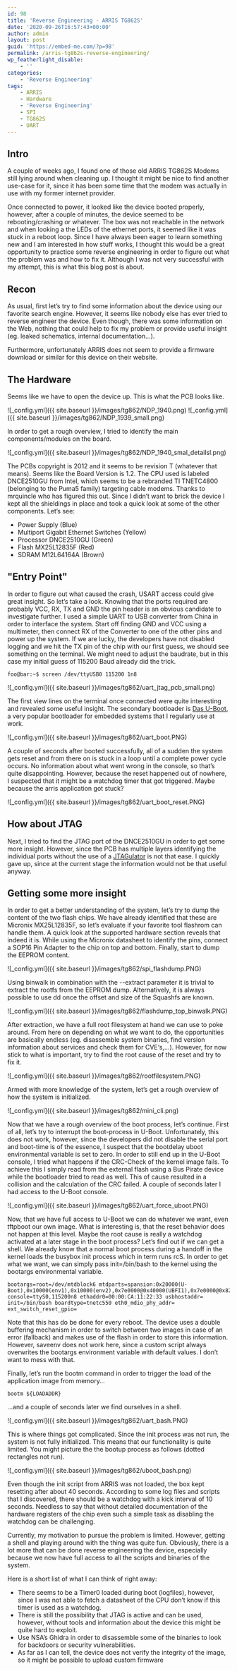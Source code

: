 ```yaml
---
id: 98
title: 'Reverse Engineering - ARRIS TG862S'
date: '2020-09-26T16:57:43+00:00'
author: admin
layout: post
guid: 'https://embed-me.com/?p=98'
permalink: /arris-tg862s-reverse-engineering/
wp_featherlight_disable:
    - ''
categories:
    - 'Reverse Engineering'
tags:
    - ARRIS
    - Hardware
    - 'Reverse Engineering'
    - SPI
    - TG862S
    - UART
---
```


## Intro

A couple of weeks ago, I found one of those old ARRIS TG862S Modems still lying around when cleaning up. I thought it might be nice to find another use-case for it, since it has been some time that the modem was actually in use with my former internet provider.

Once connected to power, it looked like the device booted properly, however, after a couple of minutes, the device seemed to be rebooting/crashing or whatever. The box was not reachable in the network and when looking a the LEDs of the ethernet ports, it seemed like it was stuck in a reboot loop. Since I have always been eager to learn something new and I am interested in how stuff works, I thought this would be a great opportunity to practice some reverse engineering in order to figure out what the problem was and how to fix it. Although I was not very successful with my attempt, this is what this blog post is about.

## Recon

As usual, first let’s try to find some information about the device using our favorite search engine. However, it seems like nobody else has ever tried to reverse engineer the device. Even though, there was some information on the Web, nothing that could help to fix my problem or provide useful insight (eg. leaked schematics, internal documentation…).

Furthermore, unfortunately ARRIS does not seem to provide a firmware download or similar for this device on their website.

## The Hardware

Seems like we have to open the device up. This is what the PCB looks like.

![_config.yml]({{ site.baseurl }}/images/tg862/NDP_1940.png)
![_config.yml]({{ site.baseurl }}/images/tg862/NDP_1939_small.png)

In order to get a rough overview, I tried to identify the main components/modules on the board.

![_config.yml]({{ site.baseurl }}/images/tg862/NDP_1940_smal_detailsl.png)

The PCBs copyright is 2012 and it seems to be revision T (whatever that means). Seems like the Board Version is 1.2. The CPU used is labeled DNCE2510GU from Intel, which seems to be a rebranded TI TNETC4800 (belonging to the Puma5 family) targeting cable modems. Thanks to mrquincle who has figured this out. Since I didn’t want to brick the device I kept all the shieldings in place and took a quick look at some of the other components. Let’s see:

- Power Supply (Blue)
- Multiport Gigabit Ethernet Switches (Yellow)
- Processor DNCE2510GU (Green)
- Flash MX25L12835F (Red)
- SDRAM M12L64164A (Brown)

## "Entry Point"

In order to figure out what caused the crash, USART access could give great insight. So let’s take a look. Knowing that the ports required are probably VCC, RX, TX and GND the pin header is an obvious candidate to investigate further. I used a simple UART to USB converter from China in order to interface the system. Start off finding GND and VCC using a multimeter, then connect RX of the Converter to one of the other pins and power up the system. If we are lucky, the developers have not disabled logging and we hit the TX pin of the chip with our first guess, we should see something on the terminal. We might need to adjust the baudrate, but in this case my initial guess of 115200 Baud already did the trick.


```console
foo@bar:~$ screen /dev/ttyUSB0 115200 1n8
```

![_config.yml]({{ site.baseurl }}/images/tg862/uart_jtag_pcb_small.png)

The first view lines on the terminal once connected were quite interesting and revealed some useful insight. The secondary bootloader is [Das U-Boot](https://u-boot.readthedocs.io/en/latest/), a very popular bootloader for embedded systems that I regularly use at work.

![_config.yml]({{ site.baseurl }}/images/tg862/uart_boot.PNG)

A couple of seconds after booted successfully, all of a sudden the system gets reset and from there on is stuck in a loop until a complete power cycle occurs. No information about what went wrong in the console, so that’s quite disappointing. However, because the reset happened out of nowhere, I suspected that it might be a watchdog timer that got triggered. Maybe because the arris application got stuck?

![_config.yml]({{ site.baseurl }}/images/tg862/uart_boot_reset.PNG)


## How about JTAG

Next, I tried to find the JTAG port of the DNCE2510GU in order to get some more insight. However, since the PCB has multiple layers identifying the individual ports without the use of a [JTAGulator](http://www.grandideastudio.com/jtagulator/) is not that ease. I quickly gave up, since at the current stage the information would not be that useful anyway.

## Getting some more insight

In order to get a better understanding of the system, let’s try to dump the content of the two flash chips. We have already identified that these are Micronix MX25L12835F, so let’s evaluate if your favorite tool flashrom can handle them. A quick look at the supported hardware section reveals that indeed it is. While using the Micronix datasheet to identify the pins, connect a SOP16 Pin Adapter to the chip on top and bottom. Finally, start to dump the EEPROM content.

![_config.yml]({{ site.baseurl }}/images/tg862/spi_flashdump.PNG)

Using binwalk in combination with the --extract parameter it is trivial to extract the rootfs from the EEPROM dump. Alternatively, it is always possible to use dd once the offset and size of the Squashfs are known.

![_config.yml]({{ site.baseurl }}/images/tg862/flashdump_top_binwalk.PNG)

After extraction, we have a full root filesystem at hand we can use to poke around. From here on depending on what we want to do, the opportunities are basically endless (eg. disassemble system binaries, find version information about services and check them for CVE‘s,…). However, for now stick to what is important, try to find the root cause of the reset and try to fix it.

![_config.yml]({{ site.baseurl }}/images/tg862/rootfilesystem.PNG)

Armed with more knowledge of the system, let’s get a rough overview of how the system is initialized.

![_config.yml]({{ site.baseurl }}/images/tg862/mini_cli.png)

Now that we have a rough overview of the boot process, let’s continue. First of all, let’s try to interrupt the boot-process in U-Boot. Unfortunately, this does not work, however, since the developers did not disable the serial port and boot-time is of the essence, I suspect that the bootdelay uboot environmental variable is set to zero. In order to still end up in the U-Boot console, I tried what happens if the CRC-Check of the kernel image fails. To achieve this I simply read from the external flash using a Bus Pirate device while the bootloader tried to read as well. This of cause resulted in a collision and the calculation of the CRC failed. A couple of seconds later I had access to the U-Boot console.

![_config.yml]({{ site.baseurl }}/images/tg862/uart_force_uboot.PNG)


Now, that we have full access to U-Boot we can do whatever we want, even tftpboot our own image. What is interesting is, that the reset behavior does not happen at this level. Maybe the root cause is really a watchdog activated at a later stage in the boot process? Let’s find out if we can get a shell. We already know that a normal boot process during a handoff in the kernel loads the busybox init process which in term runs rcS. In order to get what we want, we can simply pass init=/bin/bash to the kernel using the bootargs environmental variable.

```console
bootargs=root=/dev/mtdblock6 mtdparts=spansion:0x20000(U-Boot),0x10000(env1),0x10000(env2),0x7e0000@0x40000(UBFI1),0x7e0000@0x820000(UBFI2),0x1386c4@0x82193c(Kernel)ro,0x5ff000(RootFileSystem)ro;spansion1:0x60000@0xfa0000(nvram),0x7d0000@0(ARRS1),0x7cffc0@0x40(FS1),0x7d0000@0x7d0000(ARRS2),0x7cffc0@0x7d0040(FS2) console=ttyS0,115200n8 ethaddr0=00:00:CA:11:22:33 usbhostaddr= init=/bin/bash boardtype=tnetc550 eth0_mdio_phy_addr= ext_switch_reset_gpio=
```

Note that this has do be done for every reboot. The device uses a double buffering mechanism in order to switch between two images in case of an error (fallback) and makes use of the flash in order to store this information. However, saveenv does not work here, since a custom script always overwrites the bootargs environment variable with default values. I don’t want to mess with that.

Finally, let’s run the bootm command in order to trigger the load of the application image from memory…


```console
bootm ${LOADADDR}
```

…and a couple of seconds later we find ourselves in a shell.

![_config.yml]({{ site.baseurl }}/images/tg862/uart_bash.PNG)

This is where things got complicated. Since the init process was not run, the system is not fully initialized. This means that our functionality is quite limited. You might picture the the bootup process as follows (dotted rectangles not run).


![_config.yml]({{ site.baseurl }}/images/tg862/uboot_bash.png)


Even though the init script from ARRIS was not loaded, the box kept resetting after about 40 seconds. According to some log files and scripts that I discovered, there should be a watchdog with a kick interval of 10 seconds. Needless to say that without detailed documentation of the hardware registers of the chip even such a simple task as disabling the watchdog can be challenging.

Currently, my motivation to pursue the problem is limited. However, getting a shell and playing around with the thing was quite fun. Obviously, there is a lot more that can be done reverse engineering the device, especially because we now have full access to all the scripts and binaries of the system.

Here is a short list of what I can think of right away:

- There seems to be a Timer0 loaded during boot (logfiles), however, since I was not able to fetch a datasheet of the CPU don’t know if this timer is used as a watchdog.
- There is still the possibility that JTAG is active and can be used, however, without tools and information about the device this might be quite hard to exploit.
- Use NSA’s Ghidra in order to disassemble some of the binaries to look for backdoors or security vulnerabilities.
- As far as I can tell, the device does not verify the integrity of the image, so it might be possible to upload custom firmware